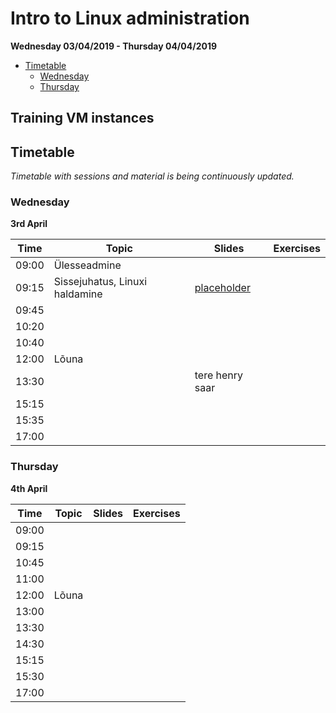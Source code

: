 # Intro to Linux administration

**Wednesday 03/04/2019 - Thursday 04/04/2019**

- [Timetable](#timetable)
	- [Wednesday](#wednesday)
	- [Thursday](#thursday)

## Training VM instances


## Timetable

_Timetable with sessions and material is being continuously updated._

### Wednesday
**3rd April**

| **Time** | **Topic** | **Slides** | **Exercises** |
| -------- | --------- | ---------  | -----------   |
| 09:00    | Ülesseadmine |  |  | 
| 09:15    | Sissejuhatus, Linuxi haldamine | [placeholder][placeholder-html] | | 
| 09:45    |  |  |  | 
| 10:20    |  |  |  | 
| 10:40    |  |  |  | 
| 12:00    | Lõuna |  |  | 
| 13:30    |  | tere henry saar |  | 
| 15:15    |  |  |  | 
| 15:35    |  |  |  | 
| 17:00    |  |  |  | 

[placeholder-html]:     https://ooobik.github.io/ubuntu-training/html/placeholder.html

### Thursday
**4th April**

| **Time** | **Topic**  | **Slides** | **Exercises** |
| -------- | ---------  | ---------  | ------------- |
| 09:00    |   |  |  |
| 09:15    |   |  |  |
| 10:45    |   |  |  |
| 11:00    |   |  |  |
| 12:00    | Lõuna  |  |  |
| 13:00    |  |  |  |
| 13:30    |   |  |  |
| 14:30    |   |  |  |
| 15:15    |   |  |  |
| 15:30    |   |  |  |
| 17:00    |   |  |  |

